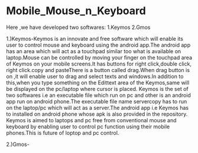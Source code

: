 # Mobile_Mouse_n_Keyboard
Here ,we have developed two softwares:
1.Keymos
2.Gmos


1.)Keymos-Keymos is an innovate and free software which will enable its user to control mouse and keyboard using the
android app.The android app has an area which will act as a touchpad similar too what is available on laptop.Mouse can be
controlled by moving your finger on the touchpad area of Keymos on your mobile screens.It has buttons for right click,double click,
right click.copy and pasteThere is a button called drag.When drag button is on ,it will enable user to drag and select texts 
and windows.In addition to this,when you type something on the Edittext area of the Keymos,same will be displayed on the pc/laptop 
where cursor is placed.
  Keymos is the set of two softwares i.e an executable file which run on pc and other is an android app 
run on android phone.The executable file name servercopy has to run on the laptop/pc which will act as a server.The android app i.e 
Keymos has to installed on android phone whose apk is also provided in the repository.
  Keymos is aimed to laptops and pc free from conventional mouse and keyboard by enabling user to control pc function using their 
  mobile phones.This is future of loptop and pc control.
  
  
  2.)Gmos-
